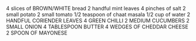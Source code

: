 4 slices of BROWN/WHITE bread
2 handful mint leaves
 4 pinches of salt
 2 small potato
 2 small tomato
 1/2 teaspoon of chaat masala
 1/2 cup of water
2 HANDFUL CORIENDER LEAVES
4 GREEN CHILLI
2 MEDIUM CUCUMBERS
2 SMALL ONION
4 TABLESPOON BUTTER
4 WEDGES  OF  CHEDDAR  CHEESE 
2  SPOON OF MAYONESE 


